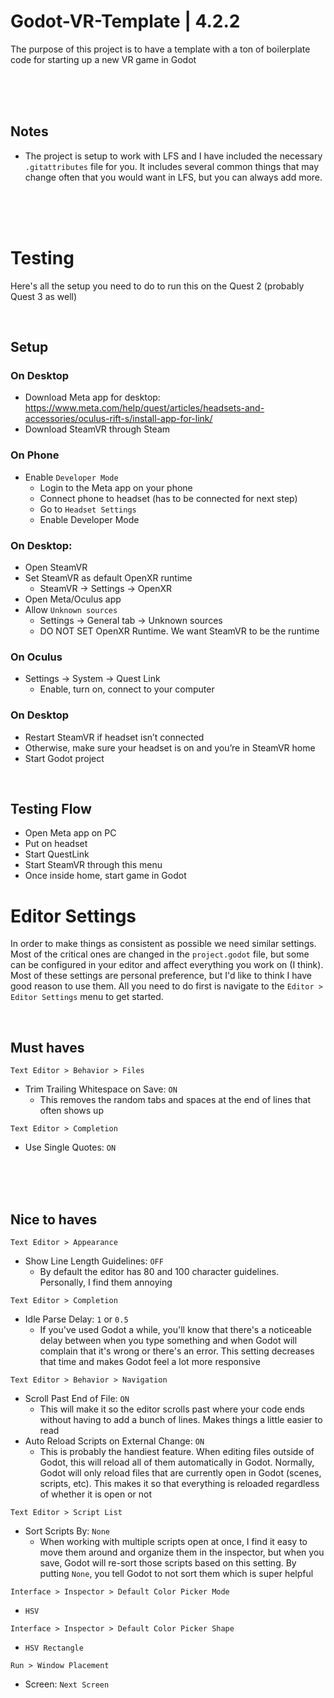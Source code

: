 # Godot-VR-Template | 4.2.2
The purpose of this project is to have a template with a ton of boilerplate code for starting up a new VR game in Godot

<br><br><br>

## Notes
 - The project is setup to work with LFS and I have included the necessary `.gitattributes` file for you. It includes several common things that may change often that you would want in LFS, but you can always add more.

<br><br><br>

# Testing
Here's all the setup you need to do to run this on the Quest 2 (probably Quest 3 as well)

<br>

## Setup

### On Desktop
- Download Meta app for desktop: https://www.meta.com/help/quest/articles/headsets-and-accessories/oculus-rift-s/install-app-for-link/
- Download SteamVR through Steam

### On Phone
- Enable `Developer Mode`
  - Login to the Meta app on your phone
  - Connect phone to headset (has to be connected for next step)
  - Go to `Headset Settings`
  - Enable Developer Mode

### On Desktop:
- Open SteamVR
- Set SteamVR as default OpenXR runtime
  - SteamVR -> Settings -> OpenXR
- Open Meta/Oculus app
- Allow `Unknown sources`
    - Settings -> General tab -> Unknown sources
    - DO NOT SET OpenXR Runtime. We want SteamVR to be the runtime

### On Oculus
- Settings -> System -> Quest Link
    - Enable, turn on, connect to your computer

### On Desktop
- Restart SteamVR if headset isn’t connected
- Otherwise, make sure your headset is on and you’re in SteamVR home
- Start Godot project

<br>

## Testing Flow

- Open Meta app on PC
- Put on headset
- Start QuestLink
- Start SteamVR through this menu
- Once inside home, start game in Godot






# Editor Settings

In order to make things as consistent as possible we need similar settings. Most of the critical ones are changed in the `project.godot` file, but some can be configured in your editor and affect everything you work on (I think). Most of these settings are personal preference, but I'd like to think I have good reason to use them. All you need to do first is navigate to the `Editor > Editor Settings` menu to get started.

<br>

## Must haves
`Text Editor > Behavior > Files`
 - Trim Trailing Whitespace on Save: `ON`
   - This removes the random tabs and spaces at the end of lines that often shows up

`Text Editor > Completion`
 - Use Single Quotes: `ON`

<br><br><br>

## Nice to haves
`Text Editor > Appearance`
 - Show Line Length Guidelines: `OFF`
   - By default the editor has 80 and 100 character guidelines. Personally, I find them annoying

`Text Editor > Completion`
 - Idle Parse Delay: `1` or `0.5`
   - If you've used Godot a while, you'll know that there's a noticeable delay between when you type something and when Godot will complain that it's wrong or there's an error. This setting decreases that time and makes Godot feel a lot more responsive

`Text Editor > Behavior > Navigation`
 - Scroll Past End of File: `ON`
   - This will make it so the editor scrolls past where your code ends without having to add a bunch of lines. Makes things a little easier to read
 - Auto Reload Scripts on External Change: `ON`
   - This is probably the handiest feature. When editing files outside of Godot, this will reload all of them automatically in Godot. Normally, Godot will only reload files that are currently open in Godot (scenes, scripts, etc). This makes it so that everything is reloaded regardless of whether it is open or not

`Text Editor > Script List`
 - Sort Scripts By: `None`
   - When working with multiple scripts open at once, I find it easy to move them around and organize them in the inspector, but when you save, Godot will re-sort those scripts based on this setting. By putting `None`, you tell Godot to not sort them which is super helpful

`Interface > Inspector > Default Color Picker Mode`
 - `HSV`

`Interface > Inspector > Default Color Picker Shape`
 - `HSV Rectangle`

`Run > Window Placement`
 - Screen: `Next Screen`

